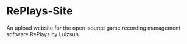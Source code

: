 # RePlays-Site
An upload website for the open-source game recording management software RePlays by Lulzsun
